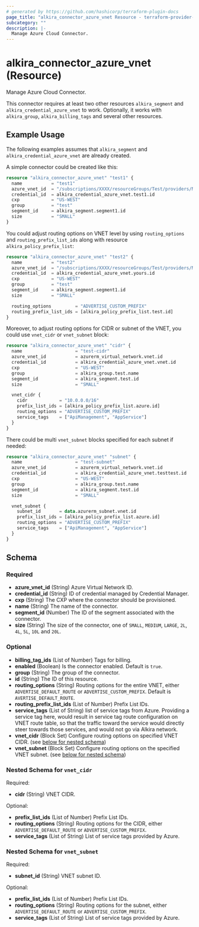 ```yaml
---
# generated by https://github.com/hashicorp/terraform-plugin-docs
page_title: "alkira_connector_azure_vnet Resource - terraform-provider-alkira"
subcategory: ""
description: |-
  Manage Azure Cloud Connector.
---
```


# alkira_connector_azure_vnet (Resource)

Manage Azure Cloud Connector.

This connector requires at least two other resources `alkira_segment`
and `alkira_credential_azure_vnet` to work. Optionally, it works with
`alkira_group`, `alkira_billing_tags` and several other resources.

## Example Usage

The following examples assumes that `alkira_segment` and
`alkira_credential_azure_vnet` are already created.

A simple connector could be created like this:

```terraform
resource "alkira_connector_azure_vnet" "test1" {
  name           = "test1"
  azure_vnet_id  = "/subscriptions/XXXX/resourceGroups/Test/providers/Microsoft.Network/virtualNetworks/test1"
  credential_id  = alkira_credential_azure_vnet.test1.id
  cxp            = "US-WEST"
  group          = "test"
  segment_id     = alkira_segment.segment1.id
  size           = "SMALL"
}
```

You could adjust routing options on VNET level by using
`routing_options` and `routing_prefix_list_ids` along with resource
`alkira_policy_prefix_list`:

```terraform
resource "alkira_connector_azure_vnet" "test2" {
  name           = "test2"
  azure_vnet_id  = "/subscriptions/XXXX/resourceGroups/Test/providers/Microsoft.Network/virtualNetworks/test-vnet2"
  credential_id  = alkira_credential_azure_vnet.yours.id
  cxp            = "US-WEST"
  group          = "test"
  segment_id     = alkira_segment.segment1.id
  size           = "SMALL"

  routing_options         = "ADVERTISE_CUSTOM_PREFIX"
  routing_prefix_list_ids = [alkira_policy_prefix_list.test.id]
}
```

Moreover, to adjust routing options for CIDR or subnet of the VNET,
you could use `vnet_cidr` or `vnet_subnet` block:


```terraform
resource "alkira_connector_azure_vnet" "cidr" {
  name                    = "test-cidr"
  azure_vnet_id           = azurerm_virtual_network.vnet.id
  credential_id           = alkira_credential_azure_vnet.vnet.id
  cxp                     = "US-WEST"
  group                   = alkira_group.test.name
  segment_id              = alkira_segment.test.id
  size                    = "SMALL"

  vnet_cidr {
    cidr            = "10.0.0.0/16"
    prefix_list_ids = [alkira_policy_prefix_list.azure.id]
    routing_options = "ADVERTISE_CUSTOM_PREFIX"
    service_tags    = ["ApiManagement", "AppService"]
  }
}
```

There could be multi `vnet_subnet` blocks specified for each subnet if
needed:


```terraform
resource "alkira_connector_azure_vnet" "subnet" {
  name                    = "test-subnet"
  azure_vnet_id           = azurerm_virtual_network.vnet.id
  credential_id           = alkira_credential_azure_vnet.testtest.id
  cxp                     = "US-WEST"
  group                   = alkira_group.test.name
  segment_id              = alkira_segment.test.id
  size                    = "SMALL"

  vnet_subnet {
    subnet_id       = data.azurerm_subnet.vnet.id
    prefix_list_ids = [alkira_policy_prefix_list.azure.id]
    routing_options = "ADVERTISE_CUSTOM_PREFIX"
    service_tags    = ["ApiManagement", "AppService"]
  }
}
```


<!-- schema generated by tfplugindocs -->
## Schema

### Required

- **azure_vnet_id** (String) Azure Virtual Network ID.
- **credential_id** (String) ID of credential managed by Credential Manager.
- **cxp** (String) The CXP where the connector should be provisioned.
- **name** (String) The name of the connector.
- **segment_id** (Number) The ID of the segment associated with the connector.
- **size** (String) The size of the connector, one of `SMALL`, `MEDIUM`, `LARGE`, `2L`, `4L`, `5L`, `10L` and `20L`.

### Optional

- **billing_tag_ids** (List of Number) Tags for billing.
- **enabled** (Boolean) Is the connector enabled. Default is `true`.
- **group** (String) The group of the connector.
- **id** (String) The ID of this resource.
- **routing_options** (String) Routing options for the entire VNET, either `ADVERTISE_DEFAULT_ROUTE` or `ADVERTISE_CUSTOM_PREFIX`. Default is `AVERTISE_DEFAULT_ROUTE`.
- **routing_prefix_list_ids** (List of Number) Prefix List IDs.
- **service_tags** (List of String) list of service tags from Azure. Providing a service tag here, would result in service tag route configuration on VNET route table, so that the traffic toward the service would directly steer towards those services, and would not go via Alkira network.
- **vnet_cidr** (Block Set) Configure routing options on specified VNET CIDR. (see [below for nested schema](#nestedblock--vnet_cidr))
- **vnet_subnet** (Block Set) Configure routing options on the specified VNET subnet. (see [below for nested schema](#nestedblock--vnet_subnet))

<a id="nestedblock--vnet_cidr"></a>
### Nested Schema for `vnet_cidr`

Required:

- **cidr** (String) VNET CIDR.

Optional:

- **prefix_list_ids** (List of Number) Prefix List IDs.
- **routing_options** (String) Routing options for the CIDR, either `ADVERTISE_DEFAULT_ROUTE` or `ADVERTISE_CUSTOM_PREFIX`.
- **service_tags** (List of String) List of service tags provided by Azure.


<a id="nestedblock--vnet_subnet"></a>
### Nested Schema for `vnet_subnet`

Required:

- **subnet_id** (String) VNET subnet ID.

Optional:

- **prefix_list_ids** (List of Number) Prefix List IDs.
- **routing_options** (String) Routing options for the subnet, either `ADVERTISE_DEFAULT_ROUTE` or `ADVERTISE_CUSTOM_PREFIX`.
- **service_tags** (List of String) List of service tags provided by Azure.



